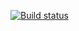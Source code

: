 [![Build status](https://ci.appveyor.com/api/projects/status/tkb01drp0g353r4t?svg=true)](https://ci.appveyor.com/project/TrebinD/postman-echo)

